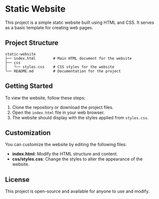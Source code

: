 # Static Website

This project is a simple static website built using HTML and CSS. It serves as a basic template for creating web pages.

## Project Structure

```
static-website
├── index.html        # Main HTML document for the website
├── css
│   └── styles.css    # CSS styles for the website
└── README.md         # Documentation for the project
```

## Getting Started

To view the website, follow these steps:

1. Clone the repository or download the project files.
2. Open the `index.html` file in your web browser.
3. The website should display with the styles applied from `styles.css`.

## Customization

You can customize the website by editing the following files:

- **index.html**: Modify the HTML structure and content.
- **css/styles.css**: Change the styles to alter the appearance of the website.

## License

This project is open-source and available for anyone to use and modify.